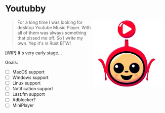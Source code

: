 # Youtubby
<img width="220" height="220" src="https://github.com/fazibear/youtubby/blob/master/assets/youtubby.png?raw=true" align="right"/>

> For a long time I was looking for desktop Youtube Music Player. With all of them was always something that pissed me off.
> So I write my own. Yep it's in Rust BTW!

[WIP] It's very early stage...

Goals:
- [ ] MacOS support
- [ ] Windows support
- [ ] Linux support
- [ ] Notification support
- [ ] Last.fm support
- [ ] Adblocker?
- [ ] MiniPlayer
